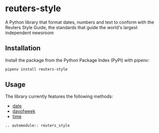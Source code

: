 ```{include} _templates/nav.html
```

# reuters-style

A Python library that format dates, numbers and text to conform with the Reuters Style Guide, the standards that guide the world's largest independent newsroom

## Installation

Install the package from the Python Package Index (PyPI) with pipenv:

```bash
pipenv install reuters-style
```

## Usage

The library currently features the following methods:

* [date](#reuters_style.date)
* [dayofweek](#reuters_style.dayofweek)
* [time](#reuters_style.time)


```{eval-rst}
.. automodule:: reuters_style
```
